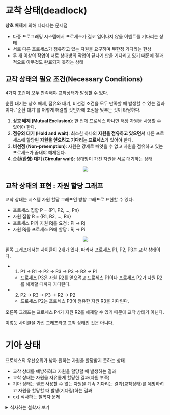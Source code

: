 # 교착 상태(deadlock)

**상호 배제**에 의해 나타나는 문제점

- 다중 프로그래밍 시스템에서 프로세스가 결코 일어나지 않을 이벤트를 기다리는 상태
- 서로 다른 프로세스가 점유하고 있는 자원을 요구하며 무한정 기다리는 현상
- 두 개 이상의 작업이 서로 상대방의 작업이 끝나기 만을 기다리고 있기 때문에 결과적으로 아무것도 완료되지 못하는 상태

## 교착 상태의 필요 조건(Necessary Conditions)

4가지 조건이 모두 만족해야 교착상태가 발생할 수 있다.

순환 대기는 상호 배제, 점유와 대기, 비선점 조건을 모두 만족할 때 발생할 수 있는 결과이다. '순환 대기'를 어떻게 해결할 것인가에 초점을 맞추는 것이 타당하다.

1. **상호 배제 (Mutual Exclusion)**: 한 번에 프로세스 하나만 해당 자원을 사용할 수 있어야 한다.
2. **점유와 대기 (Hold and wait)**: 최소한 하나의 **자원을 점유하고 있으면서** 다른 프로세스에 할당된 **자원을 얻으려고 기다리는 프로세스**가 있어야 한다.
3. **비선점 (Non-preemption)**: 자원은 강제로 빼앗을 수 없고 자원을 점유하고 있는 프로세스가 끝내야 해제된다.
4. **순환(환형) 대기 (Circular wait)**: 상대방이 가진 자원을 서로 대기하는 상태

<p align="center">
  <img src="https://github.com/triflingness/CSnCT-Study/blob/e1af1a00362ebd3e4cc0f11c79352ea553740d42/OS/imgs/8.%20%E1%84%80%E1%85%AD%E1%84%8E%E1%85%A1%E1%86%A8%E1%84%89%E1%85%A1%E1%86%BC%E1%84%90%E1%85%A2%E1%84%8B%E1%85%AA%20%E1%84%80%E1%85%B5%E1%84%8B%E1%85%A1%E1%84%89%E1%85%A1%E1%86%BC%E1%84%90%E1%85%A2/%E1%84%89%E1%85%AE%E1%86%AB%E1%84%92%E1%85%AA%E1%86%AB%20%E1%84%83%E1%85%A2%E1%84%80%E1%85%B5.png">
</p>

## 교착 상태의 표현 : 자원 할당 그래프

교착 상태는 시스템 자원 할당 그래프인 방향 그래프로 표현할 수 있다.

- 프로세스 집합 P = {P1, P2, ..., Pn}
- 자원 집합 R = {R1, R2, ..., Rn}
- 프로세스 Pi가 자원 Rj를 요청 : Pi → Rj
- 자원 Rj를 프로세스 Pi에 할당 : Rj → Pi

<p align="center">
  <img src="https://github.com/triflingness/CSnCT-Study/blob/e1af1a00362ebd3e4cc0f11c79352ea553740d42/OS/imgs/8.%20%E1%84%80%E1%85%AD%E1%84%8E%E1%85%A1%E1%86%A8%E1%84%89%E1%85%A1%E1%86%BC%E1%84%90%E1%85%A2%E1%84%8B%E1%85%AA%20%E1%84%80%E1%85%B5%E1%84%8B%E1%85%A1%E1%84%89%E1%85%A1%E1%86%BC%E1%84%90%E1%85%A2/%E1%84%8C%E1%85%A1%E1%84%8B%E1%85%AF%E1%86%AB%20%E1%84%92%E1%85%A1%E1%86%AF%E1%84%83%E1%85%A1%E1%86%BC%20%E1%84%80%E1%85%B3%E1%84%85%E1%85%A2%E1%84%91%E1%85%B3.png">
</p>

왼쪽 그래프에서는 사이클이 2개가 있다. 따라서 프로세스 P1, P2, P3는 교착 상태이다.

- 1) P1 → R1 → P2 → R3 → P3 → R2 → P1
    - 프로세스 P3은 자원 R2를 얻으려고 프로세스 P1이나 프로세스 P2가 자원 R2를 해제할 때까지 기다린다.
- 2) P2 → R3 → P3 → R2 → P2
    - 프로세스 P2는 프로세스 P3이 점유한 자원 R3을 기다린다.

오른쪽 그래프는 프로세스 P4가 자원 R2를 해제할 수 있기 때문에 교착 상태가 아닌다. 

이렇듯 사이클을 가진 그래프라고 교착 상태인 것은 아니다.

# 기아 상태

프로세스의 우선순위가 낮아 원하는 자원을 할당받지 못하는 상태

- 교착 상태를 예방하려고 자원을 할당할 때 발생하는 결과
- 교착 상태는 자원을 자유롭게 할당한 결과(자원 부족)
- 기아 상태는 결코 사용할 수 없는 자원을 계속 기다리는 결과(교착상태)를 예방하려고 자원을 할당할 때 발생(기다림)하는 결과
- ex) 식사하는 철학자 문제

<details>
<summary>식사하는 철학자 보기</summary>
<div markdown="1">       

  ### 문제 설명

    다섯 명의 철학자가 원탁에 앉아 있고, 각자의 앞에는 스파게티가 있고 양옆에 포크가 하나씩 있다. 그리고 각각의 철학자는 다른 철학자에게 말을 할 수 없다. 철학자가 스파게티를 먹기 위해서는 양 옆의 포크를 동시에 들어야 한다. 

    ### 문제점

    이때 각각의 철학자가 왼쪽의 포크를 들고 그 다음 오른쪽의 포크를 들어서 스파게티를 먹는 알고리즘을 가지고 있으면, 다섯 철학자는 동시에 왼쪽의 포크를 들 수 있으나 오른쪽의 포크는 이미 가져가진 상태이기 때문에 다섯 명 모두가 무한정 서로를 기다리는 교착 상태에 빠지게 될 수 있다.

    또한 어떤 경우에는 동시에 양쪽 포크를 집을 수 없어 식사를 하지 못하는 기아 상태가 발생할 수도 있고, 몇몇 철학자가 다른 철학자보다 식사를 적게 하는 경우가 발생하기도 한다.

    ### 해결책

    각각의 철학자를 P1, P2, P3, P4, P5 라고 하고, 각 철학자의 왼쪽 포크를 fork1, fork2, fork3, fork4, fork5 라고 하자. 

    P5를 제외한 네 명은 먼저 fork[n]를 집은 후 fork[n+1] 를 집는 방식을 취한다. 그리고 P5는 이와 반대로, fork1를 먼저 집은 후 fork5 를 집는다. 이것은 원래 방식의 대칭성을 제거하고, 따라서 교착 상태를 막을 수 있다.

</div>
</details>
    

